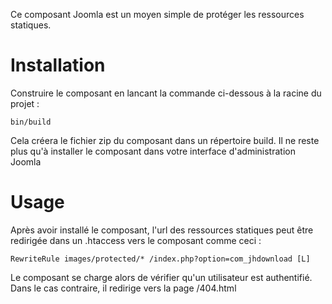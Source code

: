 Ce composant Joomla est un moyen simple de protéger les ressources statiques. 

# Installation

Construire le composant en lancant la commande ci-dessous à la racine du projet :

`bin/build`

Cela créera le fichier zip du composant dans un répertoire build. Il ne reste plus qu'à installer le composant dans votre interface d'administration Joomla

# Usage

Après avoir installé le composant, l'url des ressources statiques peut être redirigée dans un .htaccess vers le composant comme ceci :

`RewriteRule images/protected/* /index.php?option=com_jhdownload [L]`

Le composant se charge alors de vérifier qu'un utilisateur est authentifié. Dans le cas contraire, il redirige vers la page /404.html
